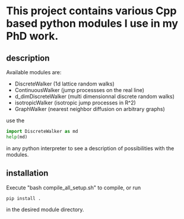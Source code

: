 # This project contains various Cpp based python modules I use in my PhD work. 

## description
Available modules are:
- DiscreteWalker (1d lattice random walks)
- ContinuousWalker (jump processses on the real line)
- d_dimDiscreteWalker (multi dimensionnal discrete random walks)
- isotropicWalker (isotropic jump processes in R^2)
- GraphWalker (nearest neighbor diffusion on arbitrary graphs)

use the 
```python
import DiscreteWalker as md
help(md)
```
in any python interpreter to see a description of possibilities with the modules.

## installation

Execute "bash compile_all_setup.sh" to compile, or run 
```python
pip install .
```
in the desired module directory.

